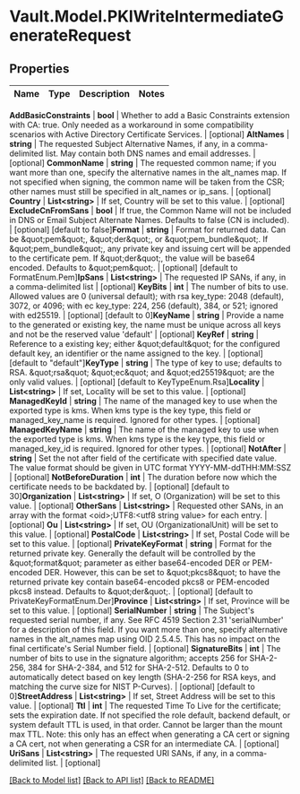 # Vault.Model.PKIWriteIntermediateGenerateRequest

## Properties

Name | Type | Description | Notes
------------ | ------------- | ------------- | -------------

**AddBasicConstraints** | **bool** | Whether to add a Basic Constraints extension with CA: true. Only needed as a workaround in some compatibility scenarios with Active Directory Certificate Services. | [optional] **AltNames** | **string** | The requested Subject Alternative Names, if any, in a comma-delimited list. May contain both DNS names and email addresses. | [optional] **CommonName** | **string** | The requested common name; if you want more than one, specify the alternative names in the alt_names map. If not specified when signing, the common name will be taken from the CSR; other names must still be specified in alt_names or ip_sans. | [optional] **Country** | **List&lt;string&gt;** | If set, Country will be set to this value. | [optional] **ExcludeCnFromSans** | **bool** | If true, the Common Name will not be included in DNS or Email Subject Alternate Names. Defaults to false (CN is included). | [optional] [default to false]**Format** | **string** | Format for returned data. Can be \&quot;pem\&quot;, \&quot;der\&quot;, or \&quot;pem_bundle\&quot;. If \&quot;pem_bundle\&quot;, any private key and issuing cert will be appended to the certificate pem. If \&quot;der\&quot;, the value will be base64 encoded. Defaults to \&quot;pem\&quot;. | [optional] [default to FormatEnum.Pem]**IpSans** | **List&lt;string&gt;** | The requested IP SANs, if any, in a comma-delimited list | [optional] **KeyBits** | **int** | The number of bits to use. Allowed values are 0 (universal default); with rsa key_type: 2048 (default), 3072, or 4096; with ec key_type: 224, 256 (default), 384, or 521; ignored with ed25519. | [optional] [default to 0]**KeyName** | **string** | Provide a name to the generated or existing key, the name must be unique across all keys and not be the reserved value &#x27;default&#x27; | [optional] **KeyRef** | **string** | Reference to a existing key; either \&quot;default\&quot; for the configured default key, an identifier or the name assigned to the key. | [optional] [default to "default"]**KeyType** | **string** | The type of key to use; defaults to RSA. \&quot;rsa\&quot; \&quot;ec\&quot; and \&quot;ed25519\&quot; are the only valid values. | [optional] [default to KeyTypeEnum.Rsa]**Locality** | **List&lt;string&gt;** | If set, Locality will be set to this value. | [optional] **ManagedKeyId** | **string** | The name of the managed key to use when the exported type is kms. When kms type is the key type, this field or managed_key_name is required. Ignored for other types. | [optional] **ManagedKeyName** | **string** | The name of the managed key to use when the exported type is kms. When kms type is the key type, this field or managed_key_id is required. Ignored for other types. | [optional] **NotAfter** | **string** | Set the not after field of the certificate with specified date value. The value format should be given in UTC format YYYY-MM-ddTHH:MM:SSZ | [optional] **NotBeforeDuration** | **int** | The duration before now which the certificate needs to be backdated by. | [optional] [default to 30]**Organization** | **List&lt;string&gt;** | If set, O (Organization) will be set to this value. | [optional] **OtherSans** | **List&lt;string&gt;** | Requested other SANs, in an array with the format &lt;oid&gt;;UTF8:&lt;utf8 string value&gt; for each entry. | [optional] **Ou** | **List&lt;string&gt;** | If set, OU (OrganizationalUnit) will be set to this value. | [optional] **PostalCode** | **List&lt;string&gt;** | If set, Postal Code will be set to this value. | [optional] **PrivateKeyFormat** | **string** | Format for the returned private key. Generally the default will be controlled by the \&quot;format\&quot; parameter as either base64-encoded DER or PEM-encoded DER. However, this can be set to \&quot;pkcs8\&quot; to have the returned private key contain base64-encoded pkcs8 or PEM-encoded pkcs8 instead. Defaults to \&quot;der\&quot;. | [optional] [default to PrivateKeyFormatEnum.Der]**Province** | **List&lt;string&gt;** | If set, Province will be set to this value. | [optional] **SerialNumber** | **string** | The Subject&#x27;s requested serial number, if any. See RFC 4519 Section 2.31 &#x27;serialNumber&#x27; for a description of this field. If you want more than one, specify alternative names in the alt_names map using OID 2.5.4.5. This has no impact on the final certificate&#x27;s Serial Number field. | [optional] **SignatureBits** | **int** | The number of bits to use in the signature algorithm; accepts 256 for SHA-2-256, 384 for SHA-2-384, and 512 for SHA-2-512. Defaults to 0 to automatically detect based on key length (SHA-2-256 for RSA keys, and matching the curve size for NIST P-Curves). | [optional] [default to 0]**StreetAddress** | **List&lt;string&gt;** | If set, Street Address will be set to this value. | [optional] **Ttl** | **int** | The requested Time To Live for the certificate; sets the expiration date. If not specified the role default, backend default, or system default TTL is used, in that order. Cannot be larger than the mount max TTL. Note: this only has an effect when generating a CA cert or signing a CA cert, not when generating a CSR for an intermediate CA. | [optional] **UriSans** | **List&lt;string&gt;** | The requested URI SANs, if any, in a comma-delimited list. | [optional] 

[[Back to Model list]](../README.md#documentation-for-models) [[Back to API list]](../README.md#documentation-for-api-endpoints) [[Back to README]](../README.md)

